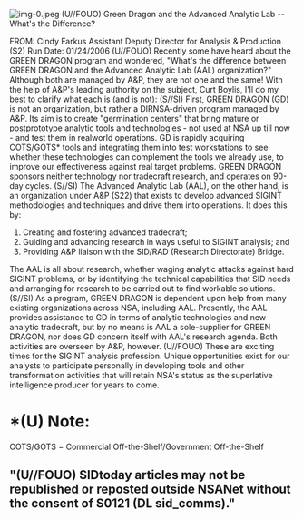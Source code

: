 ![img-0.jpeg](img-0.jpeg)
(U//FOUO) Green Dragon and the Advanced Analytic Lab -- What's the Difference?

FROM: Cindy Farkus
Assistant Deputy Director for Analysis \& Production (S2)
Run Date: 01/24/2006
(U//FOUO) Recently some have heard about the GREEN DRAGON program and wondered, "What's the difference between GREEN DRAGON and the Advanced Analytic Lab (AAL) organization?" Although both are managed by A\&P, they are not one and the same! With the help of A\&P's leading authority on the subject, Curt Boylis, I'll do my best to clarify what each is (and is not):
(S//SI) First, GREEN DRAGON (GD) is not an organization, but rather a DIRNSA-driven program managed by A\&P. Its aim is to create "germination centers" that bring mature or postprototype analytic tools and technologies - not used at NSA up till now - and test them in realworld operations. GD is rapidly acquiring COTS/GOTS* tools and integrating them into test workstations to see whether these technologies can complement the tools we already use, to improve our effectiveness against real target problems. GREEN DRAGON sponsors neither technology nor tradecraft research, and operates on 90-day cycles.
(S//SI) The Advanced Analytic Lab (AAL), on the other hand, is an organization under A\&P (S22) that exists to develop advanced SIGINT methodologies and techniques and drive them into operations. It does this by:

1. Creating and fostering advanced tradecraft;
2. Guiding and advancing research in ways useful to SIGINT analysis; and
3. Providing A\&P liaison with the SID/RAD (Research Directorate) Bridge.

The AAL is all about research, whether waging analytic attacks against hard SIGINT problems, or by identifying the technical capabilities that SID needs and arranging for research to be carried out to find workable solutions.
(S//SI) As a program, GREEN DRAGON is dependent upon help from many existing organizations across NSA, including AAL. Presently, the AAL provides assistance to GD in terms of analytic technologies and new analytic tradecraft, but by no means is AAL a sole-supplier for GREEN DRAGON, nor does GD concern itself with AAL's research agenda. Both activities are overseen by A\&P, however.
(U//FOUO) These are exciting times for the SIGINT analysis profession. Unique opportunities exist for our analysts to participate personally in developing tools and other transformation activities that will retain NSA's status as the superlative intelligence producer for years to come.

# *(U) Note: 

COTS/GOTS = Commercial Off-the-Shelf/Government Off-the-Shelf

## "(U//FOUO) SIDtoday articles may not be republished or reposted outside NSANet without the consent of S0121 (DL sid_comms)."
